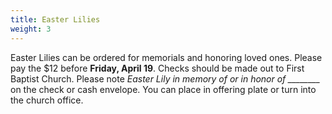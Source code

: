 ```yaml
---
title: Easter Lilies
weight: 3
---
```


Easter Lilies can be ordered for memorials and honoring loved ones. Please pay the $12 before **Friday, April 19**. Checks should be made out to First Baptist Church. Please note *Easter Lily in memory of or in honor of ________* on the check or cash envelope. You can place in offering plate or turn into the church office.